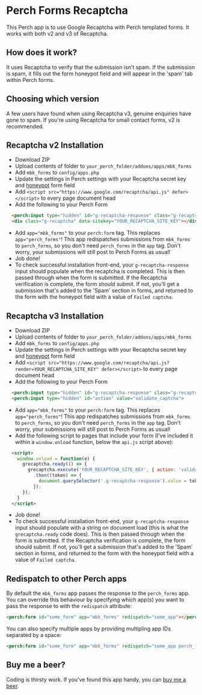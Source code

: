 # Perch Forms Recaptcha

This Perch app is to use Google Recaptcha with Perch templated forms. It works with both v2 and v3 of Recaptcha.

## How does it work?

It uses Recaptcha to verify that the submission isn't spam. If the submission is spam, it fills out the form honeypot field and will appear in the 'spam' tab within Perch forms.

## Choosing which version
A few users have found when using Recaptcha v3, genuine enquiries have gone to spam. If you're using Recaptcha for small contact forms, v2 is recommended.

## Recaptcha v2 Installation
- Download ZIP
- Upload contents of folder to `your_perch_folder/addons/apps/mbk_forms`
- Add `mbk_forms` to `config/apps.php`
- Update the settings in Perch settings with your Recaptcha secret key and [honeypot](https://docs.grabaperch.com/addons/blog/spam/) form field
- Add `<script src="https://www.google.com/recaptcha/api.js" defer></script>` to every page document head
- Add the following to your Perch Form
```html
  <perch:input type="hidden" id="g-recaptcha-response" class="g-recaptcha-response">
  <div class="g-recaptcha" data-sitekey="YOUR_RECAPTCHA_SITE_KEY"></div>
```
- Add `app="mbk_forms"` to your `perch:form` tag. This replaces `app="perch_forms"`! This app redispatches submissions from `mbk_forms` to `perch_forms`, so you don't need `perch_forms` in the `app` tag. Don't worry, your submissions will still post to Perch Forms as usual!
- Job done!
- To check successful installation front-end, your `g-recaptcha-response` input should populate when the recaptcha is completed. This is then passed through when the form is submitted. If the Recaptcha verification is complete, the form should submit. If not, you'll get a submission that's added to the 'Spam' section in forms, and returned to the form with the honeypot field with a value of `Failed captcha`.

## Recaptcha v3 Installation
- Download ZIP
- Upload contents of folder to `your_perch_folder/addons/apps/mbk_forms`
- Add `mbk_forms` to `config/apps.php`
- Update the settings in Perch settings with your Recaptcha secret key and [honeypot](https://docs.grabaperch.com/addons/blog/spam/) form field
- Add `<script src="https://www.google.com/recaptcha/api.js?render=YOUR_RECAPTCHA_SITE_KEY" defer></script>` to every page document head
- Add the following to your Perch Form
```html
  <perch:input type="hidden" id="g-recaptcha-response" class="g-recaptcha-response">
  <perch:input type="hidden" id="action" value="validate_captcha">
```
- Add `app="mbk_forms"` to your `perch:form` tag. This replaces `app="perch_forms"`! This app redispatches submissions from `mbk_forms` to `perch_forms`, so you don't need `perch_forms` in the `app` tag. Don't worry, your submissions will still post to Perch Forms as usual!
- Add the following script to pages that include your form (I've included it within a `window.onload` function, below the `api.js` script above):
```html
  <script>
    window.onload = function(e) {
      grecaptcha.ready(() => {
        grecaptcha.execute('YOUR_RECAPTCHA_SITE_KEY', { action: 'validate_captcha' })
          .then((token) => {
            document.querySelector('.g-recaptcha-response').value = token;
          });
      });
    }
  </script>
```
- Job done!
- To check successful installation front-end, your `g-recaptcha-response` input should populate with a string on document load (this is what the `grecaptcha.ready` code does). This is then passed through when the form is submitted. If the Recaptcha verification is complete, the form should submit. If not, you'll get a submission that's added to the 'Spam' section in forms, and returned to the form with the honeypot field with a value of `Failed captcha`.

## Redispatch to other Perch apps
By default the `mbk_forms` app passes the response to the `perch_forms` app. You can override this behaviour by specifying which app(s) you want to pass the response to with the `redispatch` attribute:

```html
<perch:form id="some_form" app="mbk_forms" redispatch="some_app"></perch:form>
```

You can also specify multiple apps by providing multipling app IDs separated by a space: 

```html
<perch:form id="some_form" app="mbk_forms" redispatch="some_app perch_forms"></perch:form>
```

## Buy me a beer?
Coding is thirsty work. If you've found this app handy, you can [buy me a beer](https://www.paypal.me/ryangittings/3.50?locale.x=en_GB).
